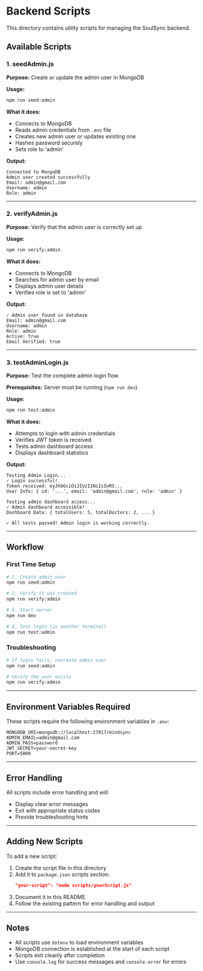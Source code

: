 # Backend Scripts

This directory contains utility scripts for managing the SoulSync backend.

## Available Scripts

### 1. seedAdmin.js
**Purpose:** Create or update the admin user in MongoDB

**Usage:**
```bash
npm run seed:admin
```

**What it does:**
- Connects to MongoDB
- Reads admin credentials from `.env` file
- Creates new admin user or updates existing one
- Hashes password securely
- Sets role to 'admin'

**Output:**
```
Connected to MongoDB
Admin user created successfully
Email: admin@gmail.com
Username: admin
Role: admin
```

---

### 2. verifyAdmin.js
**Purpose:** Verify that the admin user is correctly set up

**Usage:**
```bash
npm run verify:admin
```

**What it does:**
- Connects to MongoDB
- Searches for admin user by email
- Displays admin user details
- Verifies role is set to 'admin'

**Output:**
```
✓ Admin user found in database
Email: admin@gmail.com
Username: admin
Role: admin
Active: true
Email Verified: true
```

---

### 3. testAdminLogin.js
**Purpose:** Test the complete admin login flow

**Prerequisites:** Server must be running (`npm run dev`)

**Usage:**
```bash
npm run test:admin
```

**What it does:**
- Attempts to login with admin credentials
- Verifies JWT token is received
- Tests admin dashboard access
- Displays dashboard statistics

**Output:**
```
Testing Admin Login...
✓ Login successful!
Token received: eyJhbGciOiJIUzI1NiIsInR5...
User Info: { id: '...', email: 'admin@gmail.com', role: 'admin' }

Testing admin dashboard access...
✓ Admin dashboard accessible!
Dashboard Data: { totalUsers: 5, totalDoctors: 2, ... }

✓ All tests passed! Admin login is working correctly.
```

---

## Workflow

### First Time Setup
```bash
# 1. Create admin user
npm run seed:admin

# 2. Verify it was created
npm run verify:admin

# 3. Start server
npm run dev

# 4. Test login (in another terminal)
npm run test:admin
```

### Troubleshooting
```bash
# If login fails, recreate admin user
npm run seed:admin

# Verify the user exists
npm run verify:admin
```

---

## Environment Variables Required

These scripts require the following environment variables in `.env`:

```env
MONGODB_URI=mongodb://localhost:27017/mindsync
ADMIN_EMAIL=admin@gmail.com
ADMIN_PASS=password
JWT_SECRET=your-secret-key
PORT=5000
```

---

## Error Handling

All scripts include error handling and will:
- Display clear error messages
- Exit with appropriate status codes
- Provide troubleshooting hints

---

## Adding New Scripts

To add a new script:

1. Create the script file in this directory
2. Add it to `package.json` scripts section:
   ```json
   "your-script": "node scripts/yourScript.js"
   ```
3. Document it in this README
4. Follow the existing pattern for error handling and output

---

## Notes

- All scripts use `dotenv` to load environment variables
- MongoDB connection is established at the start of each script
- Scripts exit cleanly after completion
- Use `console.log` for success messages and `console.error` for errors
